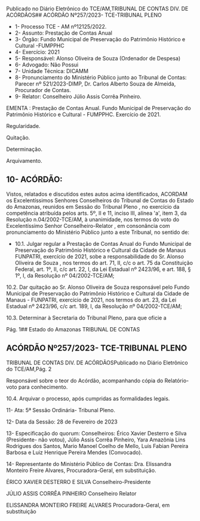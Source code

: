 Publicado  no  Diário  Eletrônico do TCE/AM,TRIBUNAL DE CONTAS DIV. DE ACÓRDÃOS## ACÓRDÃO Nº257/2023- TCE-TRIBUNAL PLENO

- 1- Processo TCE - AM nº12125/2022.
- 2- Assunto: Prestação de Contas Anual
- 3- Órgão: Fundo  Municipal  de  Preservação  do  Patrimônio  Histórico  e Cultural -FUMPPHC
- 4- Exercício: 2021
- 5- Responsável: Alonso Oliveira de Souza (Ordenador de Despesa)
- 6- Advogado: Não Possui
- 7- Unidade Técnica: DICAMM
- 8- Pronunciamento  do  Ministério  Público  junto  ao  Tribunal  de  Contas: Parecer  nº 521/2023-DIMP, Dr. Carlos Alberto Souza de Almeida, Procurador de Contas.
- 9- Relator: Conselheiro Júlio Assis Corrêa Pinheiro.

EMENTA : Prestação de Contas Anual. Fundo Municipal de Preservação do Patrimônio Histórico e Cultural - FUMPPHC. Exercício de 2021.

Regularidade.

Quitação.

Determinação.

Arquivamento.

## 10-  ACÓRDÃO:

Vistos, relatados e discutidos estes autos acima identificados, ACORDAM os Excelentíssimos Senhores Conselheiros do Tribunal de Contas do Estado do Amazonas, reunidos em Sessão do Tribunal Pleno , no exercício da competência atribuída pelos arts. 5º, II e 11, inciso III, alínea 'a', item 3, da Resolução n.04/2002-TCE/AM, à unanimidade, nos termos do voto do Excelentíssimo Senhor Conselheiro-Relator , em consonância com pronunciamento do Ministério Público junto a este Tribunal, no sentido de:

- 10.1. Julgar regular a  Prestação de Contas Anual do Fundo Municipal de Preservação do Patrimônio Histórico e Cultural da Cidade de Manaus FUNPATRI, exercício de 2021, sobe a responsabilidade do Sr. Alonso Oliveira  de  Souza , nos  termos  do  art.  71,  II,  c/c  o  art.  75  da Constituição  Federal,  art.  1º,  II,  c/c  art.  22,  I,  da  Lei  Estadual  nº 2423/96, e art. 188, § 1º, I, da Resolução nº 04/2002-TCE/AM;

10.2. Dar  quitação ao Sr.  Alonso  Oliveira  de  Souza responsável  pelo Fundo Municipal de Preservação do Patrimônio Histórico e Cultural da Cidade de Manaus - FUNPATRI, exercício de 2021, nos termos do art. 23,  da  Lei  Estadual  nº  2423/96,  c/c  art.  189,  I,  da  Resolução  nº 04/2002-TCE/AM;

10.3. Determinar à Secretaria do Tribunal Pleno, para que oficie a

Pág. 1## Estado do Amazonas TRIBUNAL DE CONTAS

## ACÓRDÃO Nº257/2023- TCE-TRIBUNAL PLENO

TRIBUNAL DE CONTAS DIV. DE ACÓRDÃOSPublicado  no  Diário  Eletrônico do TCE/AM,Pág. 2

Responsável  sobre  o  teor  do  Acórdão,  acompanhando  cópia  do Relatório-voto para conhecimento.

10.4. Arquivar o processo, após cumpridas as formalidades legais.

11-  Ata: 5ª Sessão Ordinária- Tribunal Pleno.

12-  Data da Sessão: 28 de Fevereiro de 2023

13-  Especificação do quorum: Conselheiros: Érico Xavier Desterro e Silva (Presidente- não votou),  Júlio  Assis  Corrêa  Pinheiro,  Yara  Amazônia  Lins  Rodrigues  dos  Santos, Mario Manoel Coelho de Mello, Luis Fabian Pereira Barbosa e Luiz Henrique Pereira Mendes (Convocado).

14-  Representante do Ministério Público de Contas: Dra.  Elissandra  Monteiro  Freire Alvares, Procuradora-Geral, em substituição.

ÉRICO XAVIER DESTERRO E SILVA Conselheiro-Presidente

JÚLIO ASSIS CORRÊA PINHEIRO Conselheiro Relator

ELISSANDRA MONTEIRO FREIRE ALVARES Procuradora-Geral, em substituição